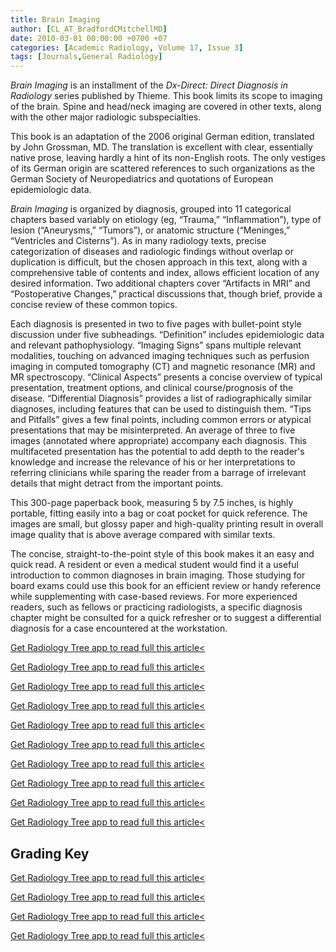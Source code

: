 ```yaml
---
title: Brain Imaging
author: [CL_AT_BradfordCMitchellMD]
date: 2010-03-01 00:00:00 +0700 +07
categories: [Academic Radiology, Volume 17, Issue 3]
tags: [Journals,General Radiology]
---
```

_Brain Imaging_ is an installment of the _Dx-Direct: Direct Diagnosis in Radiology_ series published by Thieme. This book limits its scope to imaging of the brain. Spine and head/neck imaging are covered in other texts, along with the other major radiologic subspecialties.

This book is an adaptation of the 2006 original German edition, translated by John Grossman, MD. The translation is excellent with clear, essentially native prose, leaving hardly a hint of its non-English roots. The only vestiges of its German origin are scattered references to such organizations as the German Society of Neuropediatrics and quotations of European epidemiologic data.

_Brain Imaging_ is organized by diagnosis, grouped into 11 categorical chapters based variably on etiology (eg, “Trauma,” “Inflammation”), type of lesion (“Aneurysms,” “Tumors”), or anatomic structure (“Meninges,” “Ventricles and Cisterns”). As in many radiology texts, precise categorization of diseases and radiologic findings without overlap or duplication is difficult, but the chosen approach in this text, along with a comprehensive table of contents and index, allows efficient location of any desired information. Two additional chapters cover “Artifacts in MRI” and “Postoperative Changes,” practical discussions that, though brief, provide a concise review of these common topics.

Each diagnosis is presented in two to five pages with bullet-point style discussion under five subheadings. “Definition” includes epidemiologic data and relevant pathophysiology. “Imaging Signs” spans multiple relevant modalities, touching on advanced imaging techniques such as perfusion imaging in computed tomography (CT) and magnetic resonance (MR) and MR spectroscopy. “Clinical Aspects” presents a concise overview of typical presentation, treatment options, and clinical course/prognosis of the disease. “Differential Diagnosis” provides a list of radiographically similar diagnoses, including features that can be used to distinguish them. “Tips and Pitfalls” gives a few final points, including common errors or atypical presentations that may be misinterpreted. An average of three to five images (annotated where appropriate) accompany each diagnosis. This multifaceted presentation has the potential to add depth to the reader's knowledge and increase the relevance of his or her interpretations to referring clinicians while sparing the reader from a barrage of irrelevant details that might detract from the important points.

This 300-page paperback book, measuring 5 by 7.5 inches, is highly portable, fitting easily into a bag or coat pocket for quick reference. The images are small, but glossy paper and high-quality printing result in overall image quality that is above average compared with similar texts.

The concise, straight-to-the-point style of this book makes it an easy and quick read. A resident or even a medical student would find it a useful introduction to common diagnoses in brain imaging. Those studying for board exams could use this book for an efficient review or handy reference while supplementing with case-based reviews. For more experienced readers, such as fellows or practicing radiologists, a specific diagnosis chapter might be consulted for a quick refresher or to suggest a differential diagnosis for a case encountered at the workstation.

[Get Radiology Tree app to read full this article<](https://clinicalpub.com/app)

[Get Radiology Tree app to read full this article<](https://clinicalpub.com/app)

[Get Radiology Tree app to read full this article<](https://clinicalpub.com/app)

[Get Radiology Tree app to read full this article<](https://clinicalpub.com/app)

[Get Radiology Tree app to read full this article<](https://clinicalpub.com/app)

[Get Radiology Tree app to read full this article<](https://clinicalpub.com/app)

[Get Radiology Tree app to read full this article<](https://clinicalpub.com/app)

[Get Radiology Tree app to read full this article<](https://clinicalpub.com/app)

[Get Radiology Tree app to read full this article<](https://clinicalpub.com/app)

[Get Radiology Tree app to read full this article<](https://clinicalpub.com/app)

## Grading Key

[Get Radiology Tree app to read full this article<](https://clinicalpub.com/app)

[Get Radiology Tree app to read full this article<](https://clinicalpub.com/app)

[Get Radiology Tree app to read full this article<](https://clinicalpub.com/app)

[Get Radiology Tree app to read full this article<](https://clinicalpub.com/app)